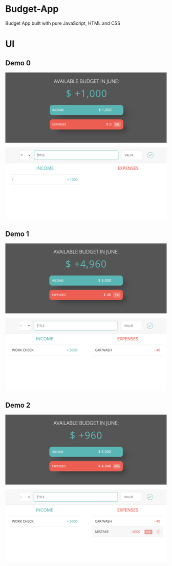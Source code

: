 # Budget-App
Budget App built with pure JavaScript, HTML and CSS

# UI 

## Demo 0
![Demo0](/assets/demo_0.png)

## Demo 1
![Demo1](/assets/demo_1.png)

## Demo 2
![Demo2](/assets/demo_2.png)
